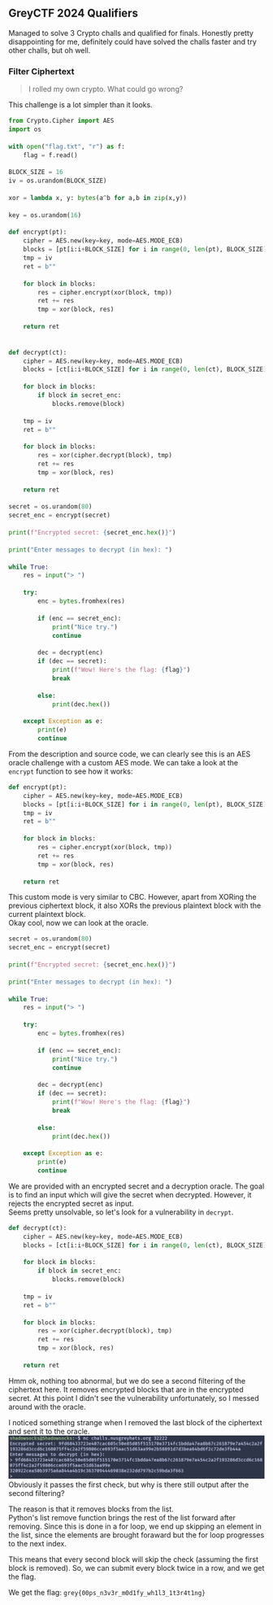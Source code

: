 GreyCTF 2024 Qualifiers
-
Managed to solve 3 Crypto challs and qualified for finals. Honestly pretty disappointing for me, definitely could have solved the challs faster and try other challs, but oh well.

### Filter Ciphertext
> I rolled my own crypto. What could go wrong?

This challenge is a lot simpler than it looks.

```python
from Crypto.Cipher import AES
import os

with open("flag.txt", "r") as f:
    flag = f.read()

BLOCK_SIZE = 16
iv = os.urandom(BLOCK_SIZE)

xor = lambda x, y: bytes(a^b for a,b in zip(x,y))

key = os.urandom(16)

def encrypt(pt):
    cipher = AES.new(key=key, mode=AES.MODE_ECB)
    blocks = [pt[i:i+BLOCK_SIZE] for i in range(0, len(pt), BLOCK_SIZE)]
    tmp = iv
    ret = b""
    
    for block in blocks:
        res = cipher.encrypt(xor(block, tmp))
        ret += res
        tmp = xor(block, res)
        
    return ret

    
def decrypt(ct):
    cipher = AES.new(key=key, mode=AES.MODE_ECB)
    blocks = [ct[i:i+BLOCK_SIZE] for i in range(0, len(ct), BLOCK_SIZE)]

    for block in blocks:
        if block in secret_enc:
            blocks.remove(block)
    
    tmp = iv
    ret = b""
    
    for block in blocks:
        res = xor(cipher.decrypt(block), tmp)
        ret += res
        tmp = xor(block, res)
    
    return ret
    
secret = os.urandom(80)
secret_enc = encrypt(secret)

print(f"Encrypted secret: {secret_enc.hex()}")

print("Enter messages to decrypt (in hex): ")

while True:
    res = input("> ")

    try:
        enc = bytes.fromhex(res)

        if (enc == secret_enc):
            print("Nice try.")
            continue
        
        dec = decrypt(enc)
        if (dec == secret):
            print(f"Wow! Here's the flag: {flag}")
            break

        else:
            print(dec.hex())
        
    except Exception as e:
        print(e)
        continue

```
From the description and source code, we can clearly see this is an AES oracle challenge with a custom AES mode. We can take a look at the `encrypt` function to see how it works:

```python
def encrypt(pt):
    cipher = AES.new(key=key, mode=AES.MODE_ECB)
    blocks = [pt[i:i+BLOCK_SIZE] for i in range(0, len(pt), BLOCK_SIZE)]
    tmp = iv
    ret = b""

    for block in blocks:
        res = cipher.encrypt(xor(block, tmp))
        ret += res
        tmp = xor(block, res)

    return ret
```
This custom mode is very similar to CBC. However, apart from XORing the previous ciphertext block, it also XORs the previous plaintext block with the current plaintext block.  
Okay cool, now we can look at the oracle.

```python
secret = os.urandom(80)
secret_enc = encrypt(secret)

print(f"Encrypted secret: {secret_enc.hex()}")

print("Enter messages to decrypt (in hex): ")

while True:
    res = input("> ")

    try:
        enc = bytes.fromhex(res)

        if (enc == secret_enc):
            print("Nice try.")
            continue
        
        dec = decrypt(enc)
        if (dec == secret):
            print(f"Wow! Here's the flag: {flag}")
            break

        else:
            print(dec.hex())
        
    except Exception as e:
        print(e)
        continue
```
We are provided with an encrypted secret and a decryption oracle. The goal is to find an input which will give the secret when decrypted. However, it rejects the encrypted secret as input.  
Seems pretty unsolvable, so let's look for a vulnerability in `decrypt`.

```python
def decrypt(ct):
    cipher = AES.new(key=key, mode=AES.MODE_ECB)
    blocks = [ct[i:i+BLOCK_SIZE] for i in range(0, len(ct), BLOCK_SIZE)]

    for block in blocks:
        if block in secret_enc:
            blocks.remove(block)
    
    tmp = iv
    ret = b""
    
    for block in blocks:
        res = xor(cipher.decrypt(block), tmp)
        ret += res
        tmp = xor(block, res)
    
    return ret
```
Hmm ok, nothing too abnormal, but we do see a second filtering of the ciphertext here. It removes encrypted blocks that are in the encrypted secret. At this point I didn't see the vulnerability unfortunately, so I messed around with the oracle.  

I noticed something strange when I removed the last block of the ciphertext and sent it to the oracle.  
![Screenshot](../assets/images/filter-ciphertext-oracle.png)  
Obviously it passes the first check, but why is there still output after the second filtering?  

The reason is that it removes blocks from the list.  
Python's list remove function brings the rest of the list forward after removing. Since this is done in a for loop, we end up skipping an element in the list, since the elements are brought foraward but the for loop progresses to the next index.  

This means that every second block will skip the check (assuming the first block is removed). So, we can submit every block twice in a row, and we get the flag.  

We get the flag: `grey{00ps_n3v3r_m0d1fy_wh1l3_1t3r4t1ng}`
